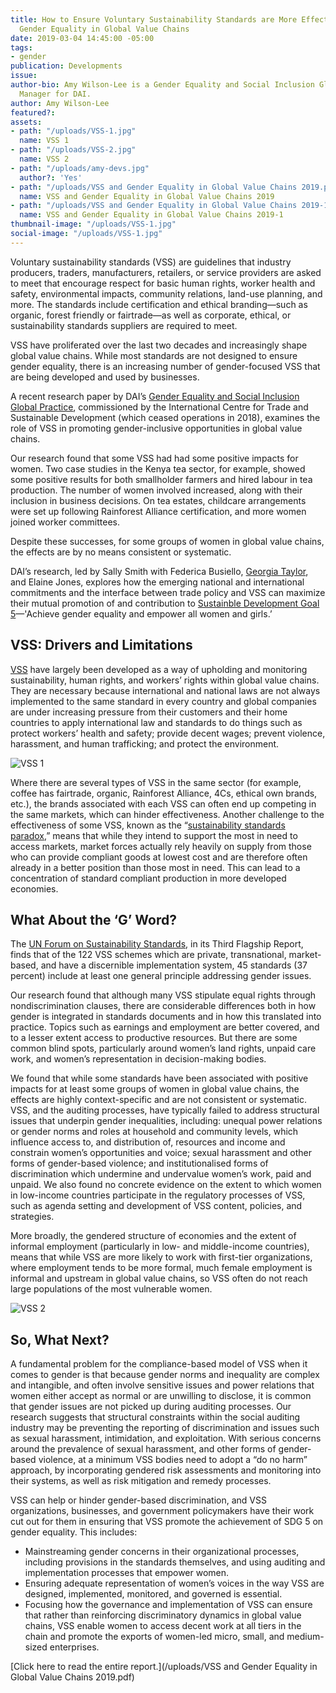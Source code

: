 ```yaml
---
title: How to Ensure Voluntary Sustainability Standards are More Effective in Promoting
  Gender Equality in Global Value Chains
date: 2019-03-04 14:45:00 -05:00
tags:
- gender
publication: Developments
issue: 
author-bio: Amy Wilson-Lee is a Gender Equality and Social Inclusion Global Practice
  Manager for DAI.
author: Amy Wilson-Lee
featured?: 
assets:
- path: "/uploads/VSS-1.jpg"
  name: VSS 1
- path: "/uploads/VSS-2.jpg"
  name: VSS 2
- path: "/uploads/amy-devs.jpg"
  author?: 'Yes'
- path: "/uploads/VSS and Gender Equality in Global Value Chains 2019.pdf"
  name: VSS and Gender Equality in Global Value Chains 2019
- path: "/uploads/VSS and Gender Equality in Global Value Chains 2019-1.pdf"
  name: VSS and Gender Equality in Global Value Chains 2019-1
thumbnail-image: "/uploads/VSS-1.jpg"
social-image: "/uploads/VSS-1.jpg"
---
```


Voluntary sustainability standards (VSS) are guidelines that industry producers, traders, manufacturers, retailers, or service providers are asked to meet that encourage respect for basic human rights, worker health and safety, environmental impacts, community relations, land-use planning, and more. The standards include certification and ethical branding—such as organic, forest friendly or fairtrade—as well as corporate, ethical, or sustainability standards suppliers are required to meet.

VSS have proliferated over the last two decades and increasingly shape global value chains. While most standards are not designed to ensure gender equality, there is an increasing number of gender-focused VSS that are being developed and used by businesses.
 





A recent research paper by DAI’s [Gender Equality and Social Inclusion Global Practice](https://www.dai.com/our-work/solutions/economic-growth-solutions/gender), commissioned by the International Centre for Trade and Sustainable Development (which ceased operations in 2018), examines the role of VSS in promoting gender-inclusive opportunities in global value chains.
 
Our research found that some VSS had had some positive impacts for women. Two case studies in the Kenya tea sector, for example, showed some positive results for both smallholder farmers and hired labour in tea production. The number of women involved increased, along with their inclusion in business decisions. On tea estates, childcare arrangements were set up following Rainforest Alliance certification, and more women joined worker committees. 

Despite these successes, for some groups of women in global value chains, the effects are by no means consistent or systematic.

DAI’s research, led by Sally Smith with Federica Busiello, [Georgia Taylor](https://www.dai.com/who-we-are/our-team/georgia-taylor), and Elaine Jones, explores how the emerging national and international commitments and the interface between trade policy and VSS can maximize their mutual promotion of and contribution to [Sustainble Development Goal 5](http://www.unwomen.org/en/digital-library/multimedia/2017/7/infographic-spotlight-on-sdg-5)—'Achieve gender equality and empower all women and girls.’

## VSS: Drivers and Limitations

[VSS](https://www.iisd.org/library/promoting-gender-equality-foreign-agricultural-investments-lessons-voluntary-sustainability) have largely been developed as a way of upholding and monitoring sustainability, human rights, and workers’ rights within global value chains. They are necessary because international and national laws are not always implemented to the same standard in every country and global companies are under increasing pressure from their customers and their home countries to apply international law and standards to do things such as protect workers’ health and safety; provide decent wages; prevent violence, harassment, and human trafficking; and protect the environment.

![VSS 1](/uploads/VSS-1.jpg "Women work in agricultural value chains in Morocco.") 

Where there are several types of VSS in the same sector (for example, coffee has fairtrade, organic, Rainforest Alliance, 4Cs, ethical own brands, etc.), the brands associated with each VSS can often end up competing in the same markets, which can hinder effectiveness. Another challenge to the effectiveness of some VSS, known as the “[sustainability standards paradox](https://www.iisd.org/pdf/2014/ssi_2014.pdf),” means that while they intend to support the most in need to access markets, market forces actually rely heavily on supply from those who can provide compliant goods at lowest cost and are therefore often already in a better position than those most in need. This can lead to a concentration of standard compliant production in more developed economies. 

## What About the ‘G’ Word?

The [UN Forum on Sustainability Standards](https://unfss.org/), in its Third Flagship Report, finds that of the 122 VSS schemes which are private, transnational, market-based, and have a discernible implementation system, 45 standards (37 percent) include at least one general principle addressing gender issues.

Our research found that although many VSS stipulate equal rights through nondiscrimination clauses, there are considerable differences both in how gender is integrated in standards documents and in how this translated into practice. Topics such as earnings and employment are better covered, and to a lesser extent access to productive resources. But there are some common blind spots, particularly around women’s land rights, unpaid care work, and women’s representation in decision-making bodies. 

We found that while some standards have been associated with positive impacts for at least some groups of women in global value chains, the effects are highly context-specific and are not consistent or systematic. VSS, and the auditing processes, have typically failed to address structural issues that underpin gender inequalities, including: unequal power relations or gender norms and roles at household and community levels, which influence access to, and distribution of, resources and income and constrain women’s opportunities and voice; sexual harassment and other forms of gender-based violence; and institutionalised forms of discrimination which undermine and undervalue women’s work, paid and unpaid. We also found no concrete evidence on the extent to which women in low-income countries participate in the regulatory processes of VSS, such as agenda setting and development of VSS content, policies, and strategies.  

More broadly, the gendered structure of economies and the extent of informal employment (particularly in low- and middle-income countries), means that while VSS are more likely to work with first-tier organizations, where employment tends to be more formal, much female employment is informal and upstream in global value chains, so VSS often do not reach large populations of the most vulnerable women. 

![VSS 2](/uploads/VSS-2.jpg "A female business owner sells jewelry to a female customer in Afghanistan.") 

## So, What Next?

A fundamental problem for the compliance-based model of VSS when it comes to gender is that because gender norms and inequality are complex and intangible, and often involve sensitive issues and power relations that women either accept as normal or are unwilling to disclose, it is common that gender issues are not picked up during auditing processes. Our research suggests that structural constraints within the social auditing industry may be preventing the reporting of discrimination and issues such as sexual harassment, intimidation, and exploitation. With serious concerns around the prevalence of sexual harassment, and other forms of gender-based violence, at a minimum VSS bodies need to adopt a “do no harm” approach, by incorporating gendered risk assessments and monitoring into their systems, as well as risk mitigation and remedy processes. 

VSS can help or hinder gender-based discrimination, and VSS organizations, businesses, and government policymakers have their work cut out for them in ensuring that VSS promote the achievement of SDG 5 on gender equality. This includes:

* Mainstreaming gender concerns in their organizational processes, including provisions in the standards themselves, and using auditing and implementation processes that empower women.
* Ensuring adequate representation of women’s voices in the way VSS are designed, implemented, monitored, and governed is essential.
* Focusing how the governance and implementation of VSS can ensure that rather than reinforcing discriminatory dynamics in global value chains, VSS enable women to access decent work at all tiers in the chain and promote the exports of women-led micro, small, and medium-sized enterprises.

[Click here to read the entire report.](/uploads/VSS and Gender Equality in Global Value Chains 2019.pdf)

